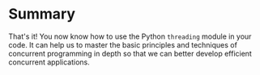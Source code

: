# Summary

That's it! You now know how to use the Python `threading` module in your code. It can help us to master the basic principles and techniques of concurrent programming in depth so that we can better develop efficient concurrent applications.
